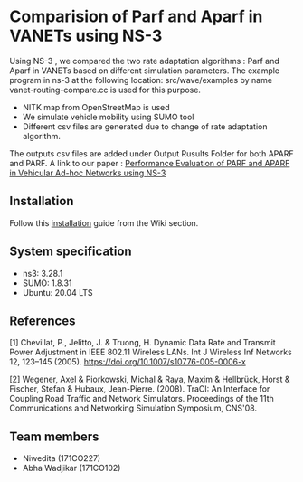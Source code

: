# Comparision of Parf and Aparf in VANETs using NS-3

Using NS-3 , we compared the two rate adaptation algorithms : Parf and Aparf in VANETs based on different simulation parameters. The example program in ns-3 at the following location: src/wave/examples by name vanet-routing-compare.cc is used for this purpose.

- NITK map from OpenStreetMap is used
- We simulate vehicle mobility using SUMO tool
- Different csv files are generated due to change of rate adaptation algorithm. 

The outputs csv files are added under Output Rusults Folder for both APARF and PARF. A link to our paper : [Performance Evaluation of PARF and APARF in Vehicular Ad-hoc Networks using NS-3](https://www.overleaf.com/read/qsrbpgrjqyqh) 

## Installation

Follow this [installation](https://github.com/Niwedita17/Sumo_with_ns3/wiki#installation) guide from the Wiki section.

## System specification

* ns3: 3.28.1
* SUMO: 1.8.31
* Ubuntu: 20.04 LTS

## References
[1] Chevillat, P., Jelitto, J. & Truong, H. Dynamic Data Rate and Transmit Power Adjustment in IEEE 802.11 Wireless LANs. Int J Wireless Inf Networks 12, 123–145 (2005). https://doi.org/10.1007/s10776-005-0006-x

[2] Wegener, Axel & Piorkowski, Michal & Raya, Maxim & Hellbrück, Horst & Fischer, Stefan & Hubaux, Jean-Pierre. (2008). TraCI: An Interface for Coupling Road Traffic and Network Simulators. Proceedings of the 11th Communications and Networking Simulation Symposium, CNS'08.


## Team members 

 * Niwedita (171CO227) 
 * Abha Wadjikar (171CO102)
